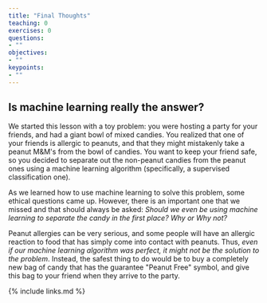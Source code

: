 ```yaml
---
title: "Final Thoughts"
teaching: 0
exercises: 0
questions:
- ""
objectives:
- ""
keypoints:
- ""
---
```


## Is machine learning really the answer?

We started this lesson with a toy problem: you were hosting a party for your friends, and had a giant bowl of mixed candies. You realized that one of your friends is allergic to peanuts, and that they might mistakenly take a peanut M&M's from the bowl of candies. You want to keep your friend safe, so you decided to separate out the non-peanut candies from the peanut ones using a machine learning algorithm (specifically, a supervised classification one). 

As we learned how to use machine learning to solve this problem, some ethical questions came up. However, there is an important one that we missed and that should always be asked: _Should we even be using machine learning to separate the candy in the first place? Why or Why not?_

Peanut allergies can be very serious, and some people will have an allergic reaction to food that has simply come into contact with peanuts. Thus, *even if our machine learning algorithm was perfect, it might not be the solution to the problem*. Instead, the safest thing to do would be to buy a completely new bag of candy that has the guarantee "Peanut Free" symbol, and give this bag to your friend when they arrive to the party. 


{% include links.md %}
